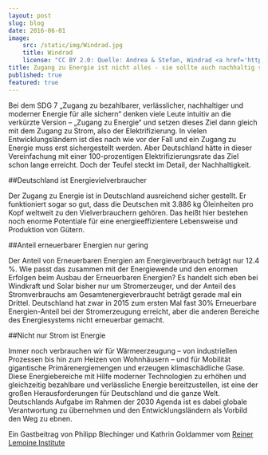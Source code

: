 ```yaml
---
layout: post
slug: blog
date: 2016-06-01
image: 
    src: /static/img/Windrad.jpg
    title: Windrad
    license: "CC BY 2.0: Quelle: Andrea & Stefan, Windrad <a href='https://www.flickr.com/photos/winterbald/2329035693/in/photolist-4xNVaP-fsbnhj-Nwrpk-87kegk-dZQ4jM-8DWrVA-2MH1AL-kH2fuf-cEAHyU-ekVeN8-psQnSR-576Wqe-kGZLwc-3cytYP-fu6eGa-sDtf9o-3cyubp-f3EwZf-9Pq2w2-uYyAZP-abq8Rx-tDNt8d-HxSr-3cytNT-fu6f98-nUSHcz-eMDyPM-5m5wia-niipqf-hVuSUg-peYJAB-fukA5Y-FefJRA-mS88GJ-dDAybb-2jM1q2-3gg4g6-FL432P-4hPs9s-psQnfD-gwe5Y7-V6Hcu-imwmTa-VR6Ht-nKiyPC-kjTng-7fJu84-eSN2Uf-6Djx6E-p5maq5/'>Flickr</a>"
title: Zugang zu Energie ist nicht alles - sie sollte auch nachhaltig sein
published: true
featured: true
---
```

Bei dem SDG 7 „Zugang zu bezahlbarer, verlässlicher, nachhaltiger und moderner Energie für alle sichern“ denken viele Leute intuitiv an die verkürzte Version – „Zugang zu Energie“ und setzen dieses Ziel dann gleich mit dem Zugang zu Strom, also der Elektrifizierung. In vielen Entwicklungsländern ist dies nach wie vor der Fall und ein Zugang zu Energie muss erst sichergestellt werden.  Aber Deutschland hätte in dieser  Vereinfachung  mit einer 100-prozentigen Elektrifizierungsrate das Ziel schon lange erreicht. Doch der Teufel steckt im Detail, der Nachhaltigkeit.

##Deutschland ist Energievielverbraucher
 
Der Zugang zu Energie ist in Deutschland ausreichend sicher gestellt. Er funktioniert sogar so gut, dass die Deutschen mit 3.886 kg Öleinheiten pro Kopf weltweit zu den Vielverbrauchern gehören. Das heißt hier bestehen noch enorme Potentiale für eine energieeffizientere Lebensweise und Produktion von Gütern.

##Anteil erneuerbarer Energien nur gering

Der Anteil von Erneuerbaren Energien am Energieverbrauch beträgt nur 12.4 %. Wie passt das zusammen mit der Energiewende und den enormen Erfolgen beim Ausbau der Erneuerbaren Energien?  Es handelt sich eben bei Windkraft und Solar bisher nur um Stromerzeuger, und der Anteil des Stromverbrauchs am Gesamtenergieverbraucht beträgt gerade mal ein Drittel. Deutschland hat zwar in 2015 zum ersten Mal fast 30% Erneuerbare Energien-Anteil bei der Stromerzeugung erreicht, aber die anderen Bereiche des Energiesystems nicht erneuerbar gemacht.

##Nicht nur Strom ist Energie

Immer noch verbrauchen wir für Wärmeerzeugung – von industriellen Prozessen bis hin zum Heizen von Wohnhäusern – und für Mobilität gigantische Primärenergiemengen und erzeugen klimaschädliche Gase. Diese Energiebereiche mit Hilfe moderner Technologien zu erhöhen und gleichzeitig bezahlbare und verlässliche Energie bereitzustellen, ist eine der großen Herausforderungen für Deutschland und die ganze Welt. Deutschlands Aufgabe im Rahmen der 2030 Agenda ist es dabei globale Verantwortung zu übernehmen und den Entwicklungsländern als Vorbild den Weg zu ebnen.

Ein Gastbeitrag von Philipp Blechinger und Kathrin Goldammer vom [Reiner Lemoine Institute](http://reiner-lemoine-institut.de/)
